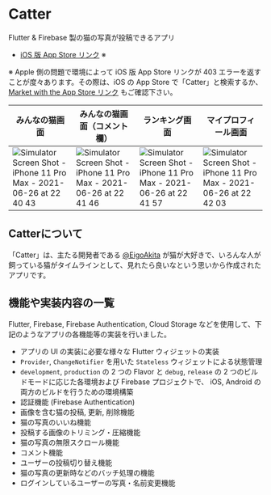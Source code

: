# Catter

Flutter & Firebase 製の猫の写真が投稿できるアプリ

* [iOS 版 App Store リンク](https://apps.apple.com/jp/app/catter/id1560456396) ※

※ Apple 側の問題で環境によって iOS 版 App Store リンクが 403 エラーを返すことが度々あります。その際は、iOS の App Store で「Catter」と検索するか、[Market with the App Store リンク](https://tools.applemediaservices.com/app/1560456396?country=jp) もご確認下さい。

| みんなの猫画面 | みんなの猫画面（コメント欄） | ランキング画面 | マイプロフィール画面 |
| --- | --- | --- | --- |
|![Simulator Screen Shot - iPhone 11 Pro Max - 2021-06-26 at 22 40 43](https://user-images.githubusercontent.com/69462712/124399914-bdbc6380-dd59-11eb-9db7-75c5c35be8d9.png)|![Simulator Screen Shot - iPhone 11 Pro Max - 2021-06-26 at 22 41 46](https://user-images.githubusercontent.com/69462712/124399924-c6149e80-dd59-11eb-96a6-98ef11e0e169.png)|![Simulator Screen Shot - iPhone 11 Pro Max - 2021-06-26 at 22 41 57](https://user-images.githubusercontent.com/69462712/124399926-c876f880-dd59-11eb-8c5c-95b6815feaeb.png)|![Simulator Screen Shot - iPhone 11 Pro Max - 2021-06-26 at 22 42 03](https://user-images.githubusercontent.com/69462712/124399928-cad95280-dd59-11eb-8cf2-335df34345d0.png)|

## Catterについて

「Catter」は、主たる開発者である [@EigoAkita](https://github.com/EigoAkita) が猫が大好きで、いろんな人が飼っている猫がタイムラインとして、見れたら良いなという思いから作成されたアプリです。

## 機能や実装内容の一覧

Flutter, Firebase, Firebase Authentication, Cloud Storage などを使用して、下記のようなアプリの各機能等の実装を行いました。

* アプリの UI の実装に必要な様々な Flutter ウィジェットの実装
* `Provider`, `ChangeNotifier` を用いた `Stateless` ウィジェットによる状態管理
* `development`, `production` の 2 つの Flavor と `debug`, `release` の 2 つのビルドモードに応じた各環境および Firebase プロジェクトで、 iOS, Android の両方のビルドを行うための環境構築
* 認証機能 (Firebase Authentication)
* 画像を含む猫の投稿, 更新, 削除機能
* 猫の写真のいいね機能
* 投稿する画像のトリミング・圧縮機能
* 猫の写真の無限スクロール機能
* コメント機能
* ユーザーの投稿切り替え機能
* 猫の写真の更新時などのバッチ処理の機能
* ログインしているユーザーの写真・名前変更機能